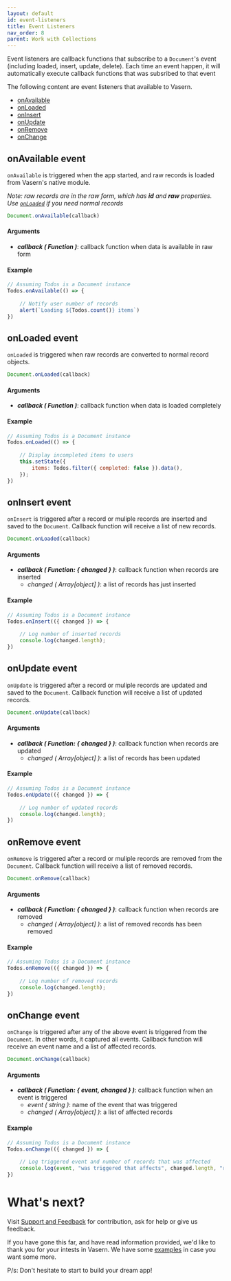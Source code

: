 ```yaml
---
layout: default
id: event-listeners
title: Event Listeners
nav_order: 8
parent: Work with Collections
---
```

 
Event listeners are callback functions that subscribe to a `Document`'s event
(including loaded, insert, update, delete). Each time an event happen,
it will automatically execute callback functions that was subsribed to that event

The following content are event listeners that available to Vasern.

- [onAvailable](#onavailable-event)
- [onLoaded](#onloaded-event)
- [onInsert](#oninsert-event)
- [onUpdate](#onupdate-event)
- [onRemove](#onremove-event)
- [onChange](#onchange-event)

## onAvailable event

`onAvailable` is triggered when the app started, and raw records is loaded from Vasern's native module.

_Note: raw records are in the raw form, which has **id** and **raw** properties. 
Use [`onLoaded`](#onloaded-event) if you need normal records_

```javascript
Document.onAvailable(callback)
```

#### Arguments

- **_callback ( Function )_**: callback function when data is available in raw form

#### Example

```javascript
// Assuming Todos is a Document instance
Todos.onAvailable(() => {
    
    // Notify user number of records
    alert(`Loading ${Todos.count()} items`)
})
```

## onLoaded event

`onLoaded` is triggered when raw records are converted to normal record objects.

```javascript
Document.onLoaded(callback)
```
#### Arguments

- **_callback ( Function )_**: callback function when data is loaded completely

#### Example

```javascript
// Assuming Todos is a Document instance
Todos.onLoaded(() => {
    
    // Display incompleted items to users
    this.setState({ 
        items: Todos.filter({ completed: false }).data(),
    });
})
```

## onInsert event

`onInsert` is triggered after a record or muliple records are inserted and saved to the `Document`.
Callback function will receive a list of new records.

```javascript
Document.onLoaded(callback)
```
#### Arguments

- **_callback ( Function: { changed } )_**: callback function when records are inserted
    - _changed ( Array[object] )_: a list of records has just inserted

#### Example

```javascript
// Assuming Todos is a Document instance
Todos.onInsert(({ changed }) => {
    
    // Log number of inserted records
    console.log(changed.length);
})
```

## onUpdate event

`onUpdate` is triggered after a record or muliple records are updated and saved to the `Document`.
Callback function will receive a list of updated records.

```javascript
Document.onUpdate(callback)
```
#### Arguments

- **_callback ( Function: { changed } )_**: callback function when records are updated
    - _changed ( Array[object] )_: a list of records has been updated

#### Example

```javascript
// Assuming Todos is a Document instance
Todos.onUpdate(({ changed }) => {
    
    // Log number of updated records
    console.log(changed.length);
})
```

## onRemove event

`onRemove` is triggered after a record or muliple records are removed from the `Document`.
Callback function will receive a list of removed records.

```javascript
Document.onRemove(callback)
```
#### Arguments

- **_callback ( Function: { changed } )_**: callback function when records are removed
    - _changed ( Array[object] )_: a list of removed records has been removed

#### Example

```javascript
// Assuming Todos is a Document instance
Todos.onRemove(({ changed }) => {
    
    // Log number of removed records
    console.log(changed.length);
})
```

## onChange event

`onChange` is triggered after any of the above event is triggered from the `Document`. In other words,
it captured all events. Callback function will receive an event name and a list of affected records.

```javascript
Document.onChange(callback)
```
#### Arguments

- **_callback ( Function: { event, changed } )_**: callback function when an event is triggered
    - _event ( string )_: name of the event that was triggered
    - _changed ( Array[object] )_: a list of affected records

#### Example

```javascript
// Assuming Todos is a Document instance
Todos.onChange(({ changed }) => {
    
    // Log triggered event and number of records that was affected
    console.log(event, "was triggered that affects", changed.length, "records");
})
```

# What's next?

Visit [Support and Feedback](support-and-feedback.md) for contribution, ask for help or give us feedback. 

If you have gone this far, and have read information provided, we'd like to thank you for your intests in Vasern. We have some [examples](todo-example.md) in case you want some more. 

P/s: Don't hesitate to start to build your dream app!